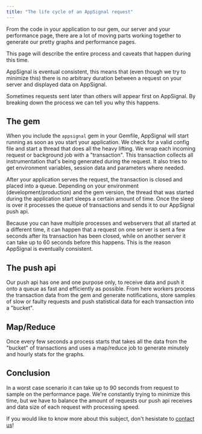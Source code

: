 ```yaml
---
title: "The life cycle of an AppSignal request"
---
```


From the code in your application to our gem, our server and your performance page, there are a lot of moving parts working together to generate our pretty graphs and performance pages.

This page will describe the entire process and caveats that happen during this time.

AppSignal is eventual consistent, this means that (even though we try to minimize this) there is no arbitrary duration between a request on your server and displayed data on AppSignal.

Sometimes requests sent later than others will appear first on AppSignal. By breaking down the process we can tell you why this happens.

## The gem

When you include the `appsignal` gem in your Gemfile, AppSignal will start running as soon as you start your application. We check for a valid config file and start a thread that does all the heavy lifting. We wrap each incoming request or background job with a "transaction". This transaction collects all instrumentation that's being generated during the request. It also tries to get environment variables, session data and parameters where needed.

After your application serves the request, the transaction is closed and placed into a queue. Depending on your environment (development/production) and the gem version, the thread that was started during the application start sleeps a certain amount of time. Once the sleep is over it processes the queue of transactions and sends it to our AppSignal push api.

Because you can have multiple processes and webservers that all started at a different time, it can happen that a request on one server is sent a few seconds after its transaction has been closed, while on another server it can take up to 60 seconds before this happens. This is the reason AppSignal is eventually consistent.

## The push api

Our push api has one and one purpose only, to receive data and push it onto a queue as fast and efficiently as possible. From here workers process the transaction data from the gem and generate notifications, store samples of slow or faulty requests and push statistical data for each transaction into a "bucket".


## Map/Reduce

Once every few seconds a process starts that takes all the data from the "bucket" of transactions and uses a map/reduce job to generate minutely and hourly stats for the graphs.

## Conclusion

In a worst case scenario it can take up to 90 seconds from request to sample on the performance page. We're constantly trying to minimize this time, but we have to balance the amount of requests our push api receives and data size of each request with processing speed.

If you would like to know more about this subject, don't hesistate to [contact us](mailto:contact@appsignal.com)!
